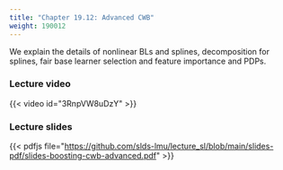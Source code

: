 ```yaml
---
title: "Chapter 19.12: Advanced CWB"
weight: 190012
---
```

We explain the details of nonlinear BLs and splines, decomposition for splines, fair base learner selection and feature importance and PDPs.

<!--more-->

### Lecture video

{{< video id="3RnpVW8uDzY" >}}

### Lecture slides

{{< pdfjs file="https://github.com/slds-lmu/lecture_sl/blob/main/slides-pdf/slides-boosting-cwb-advanced.pdf" >}}
